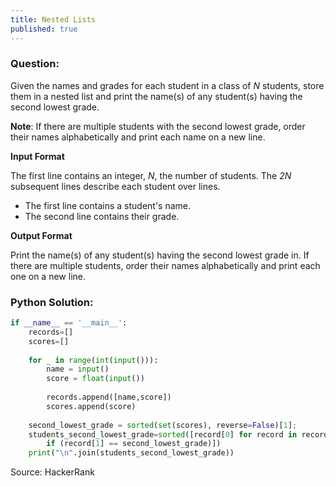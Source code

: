 ```yaml
---
title: Nested Lists
published: true
---
```


### Question:

Given the names and grades for each student in a class of _N_ students, store them in a nested list and print the name(s) of any student(s) having the second lowest grade.

**Note**: If there are multiple students with the second lowest grade, order their names alphabetically and print each name on a new line.


**Input Format**

The first line contains an integer, _N_, the number of students.
The _2N_ subsequent lines describe each student over lines.
- The first line contains a student's name.
- The second line contains their grade. 

**Output Format**

Print the name(s) of any student(s) having the second lowest grade in. If there are multiple students, order their names alphabetically and print each one on a new line.


### Python Solution:

```python
if __name__ == '__main__':
    records=[]
    scores=[]
    
    for _ in range(int(input())):
        name = input()
        score = float(input())
        
        records.append([name,score])
        scores.append(score)
    
    second_lowest_grade = sorted(set(scores), reverse=False)[1];
    students_second_lowest_grade=sorted([record[0] for record in records 
        if (record[1] == second_lowest_grade)])    
    print("\n".join(students_second_lowest_grade))
```

Source: HackerRank